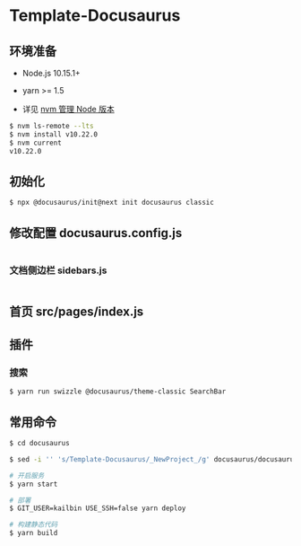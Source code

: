 # Template-Docusaurus



## 环境准备

- Node.js 10.15.1+
- yarn >= 1.5

- 详见 [nvm 管理 Node 版本](http://kail.xyz/JavaScript/docs/Npm/NVM/)



```bash
$ nvm ls-remote --lts
$ nvm install v10.22.0
$ nvm current 
v10.22.0
```



## 初始化

```bash
$ npx @docusaurus/init@next init docusaurus classic
```



## 修改配置 docusaurus.config.js

```bash

```



### 文档侧边栏 sidebars.js

```bash

```



## 首页 src/pages/index.js



## 插件

### 搜索

```bash
$ yarn run swizzle @docusaurus/theme-classic SearchBar
```





## 常用命令

```bash
$ cd docusaurus

$ sed -i '' 's/Template-Docusaurus/_NewProject_/g' docusaurus/docusaurus.config.js README.md

# 开启服务
$ yarn start

# 部署
$ GIT_USER=kailbin USE_SSH=false yarn deploy

# 构建静态代码
$ yarn build
```




